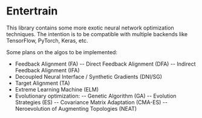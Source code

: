 # Entertrain

This library contains some more exotic neural network optimization techniques.
The intention is to be compatible with multiple backends like TensorFlow, PyTorch, Keras, etc.

Some plans on the algos to be implemented:

- Feedback Alignment (FA)
  -- Direct Feedback Alignment (DFA)
  -- Indirect Feedback Alignment (IFA)
- Decoupled Neural Interface / Synthetic Gradients (DNI/SG)
- Target Alignment (TA)
- Extreme Learning Machine (ELM)
- Evolutionary optimization:
  -- Genetic Algorithm (GA)
  -- Evolution Strategies (ES)
  -- Covariance Matrix Adaptation (CMA-ES)
  -- Neroevolution of Augmenting Topologies (NEAT)

